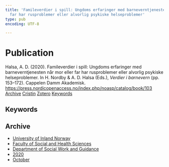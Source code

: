 ```yaml
---
title: 'Famileverdier i spill: Ungdoms erfaringer med barneverntjenesten når mor eller
  far har rusproblemer eller alvorlig psykiske helseproblemer'
type: pub
encoding: UTF-8

---
```

<h1>Publication</h1>
<article id="csl-bib-container-T2SRSNX9" class="csl-bib-container">
  <div class="csl-bib-body"> <div class="csl-entry">Halsa, A. D. (2020). Famileverdier i spill: Ungdoms erfaringer med barneverntjenesten når mor eller far har rusproblemer eller alvorlig psykiske helseproblemer. In H. Nordby &#38; A. D. Halsa (Eds.), <i>Verdier i barnevern</i> (pp. 153–172). Cappelen Damm Akademisk. <a href="https://press.nordicopenaccess.no/index.php/noasp/catalog/book/103">https://press.nordicopenaccess.no/index.php/noasp/catalog/book/103</a></div> </div>
  <div class="csl-bib-buttons">
    <a href="#taxonomy-article-T2SRSNX9" alt="archive" class="csl-bib-button">Archive</a>
    <a href="https://app.cristin.no/results/show.jsf?id=1843188" alt="Cristin" class="csl-bib-button">Cristin</a>
    <a href="http://zotero.org/groups/5881554/items/T2SRSNX9" alt="Zotero" class="csl-bib-button">Zotero</a>
    <a href="#keywords-article-T2SRSNX9" alt="keywords" class="csl-bib-button">Keywords</a>
  </div>
  <div id="csl-bib-meta-container-T2SRSNX9"></div>
</article>
<div id="csl-bib-meta-T2SRSNX9" class="csl-bib-meta">
  <article id="keywords-article-T2SRSNX9" class="keywords-article">
    <h1>Keywords</h1>
    
  </article>
  <article id="taxonomy-article-T2SRSNX9" class="taxonomy-article">
    <h1>Archive</h1>
    <ul>
      <li>
        <a href="/en/archive/?key=3DCRN523">University of Inland Norway</a>
      </li>
      <li>
        <a href="/en/archive/?key=IDKFS3MX">Faculty of Social and Health Sciences</a>
      </li>
      <li>
        <a href="/en/archive/?key=CU4VFGCV">Department of Social Work and Guidance</a>
      </li>
      <li>
        <a href="/en/archive/?key=FLJPCLYW">2020</a>
      </li>
      <li>
        <a href="/en/archive/?key=4YTLTQFN">October</a>
      </li>
    </ul>
  </article>
</div>
